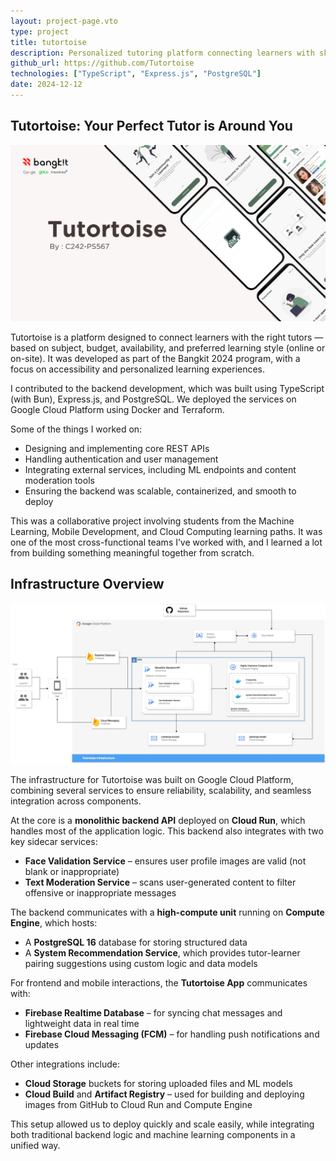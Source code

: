 ```yaml
---
layout: project-page.vto
type: project
title: tutortoise
description: Personalized tutoring platform connecting learners with skilled tutors
github_url: https://github.com/Tutortoise
technologies: ["TypeScript", "Express.js", "PostgreSQL"]
date: 2024-12-12
---
```


## Tutortoise: Your Perfect Tutor is Around You

<img alt="Pitch Deck" src="/projects/tutortoise/pitchdeck.png" transform-images="avif" />

Tutortoise is a platform designed to connect learners with the right tutors —
based on subject, budget, availability, and preferred learning style (online or
on-site). It was developed as part of the Bangkit 2024 program, with a focus on
accessibility and personalized learning experiences.

I contributed to the backend development, which was built using TypeScript (with
Bun), Express.js, and PostgreSQL. We deployed the services on Google Cloud
Platform using Docker and Terraform.

Some of the things I worked on:

- Designing and implementing core REST APIs
- Handling authentication and user management
- Integrating external services, including ML endpoints and content moderation
  tools
- Ensuring the backend was scalable, containerized, and smooth to deploy

This was a collaborative project involving students from the Machine Learning,
Mobile Development, and Cloud Computing learning paths. It was one of the most
cross-functional teams I’ve worked with, and I learned a lot from building
something meaningful together from scratch.

## Infrastructure Overview

<img alt="Infrastructure" src="/projects/tutortoise/infrastructure.png" transform-images="avif" />

The infrastructure for Tutortoise was built on Google Cloud Platform, combining
several services to ensure reliability, scalability, and seamless integration
across components.

At the core is a **monolithic backend API** deployed on **Cloud Run**, which
handles most of the application logic. This backend also integrates with two key
sidecar services:

- **Face Validation Service** – ensures user profile images are valid (not blank
  or inappropriate)
- **Text Moderation Service** – scans user-generated content to filter offensive
  or inappropriate messages

The backend communicates with a **high-compute unit** running on **Compute
Engine**, which hosts:

- A **PostgreSQL 16** database for storing structured data
- A **System Recommendation Service**, which provides tutor-learner pairing
  suggestions using custom logic and data models

For frontend and mobile interactions, the **Tutortoise App** communicates with:

- **Firebase Realtime Database** – for syncing chat messages and lightweight
  data in real time
- **Firebase Cloud Messaging (FCM)** – for handling push notifications and
  updates

Other integrations include:

- **Cloud Storage** buckets for storing uploaded files and ML models
- **Cloud Build** and **Artifact Registry** – used for building and deploying
  images from GitHub to Cloud Run and Compute Engine

This setup allowed us to deploy quickly and scale easily, while integrating both
traditional backend logic and machine learning components in a unified way.
